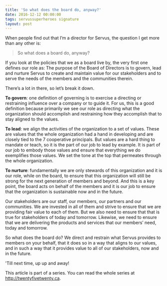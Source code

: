 ```yaml
---
title: 'So what does the board do, anyway?'
date: 2016-12-12 00:00:00 
tags: servussuperheroes signature
layout: post
---
```

When people find out that I’m a director for Servus, the question I get more than any other is:
 
>So what does a board do, anyway?

If you look at the policies that we as a board live by, the very first one defines our role as:
The purpose of the Board of Directors is to govern, lead and nurture Servus to create and maintain value for our stakeholders and to serve the needs of the members and the communities therein.
 
There’s a lot in there, so let’s break it down.
 
**To govern**: one definition of governing is to exercise a directing or restraining influence over a company or to guide it.  For us, this is a good definition because primarily we see our role as directing what the organization should accomplish and restraining how they accomplish that to stay aligned to the values.
 
**To lead**: we align the activities of the organization to a set of values.  These are values that the whole organization had a hand in developing and are closely tied to the 7 cooperative principals.  But values are a hard thing to mandate or teach, so it is the part of our job to lead by example.  It is part of our job to embody those values and ensure that everything we do exemplifies those values.  We set the tone at the top that permeates through the whole organization.
 
**To nurture**:  fundamentally we are only stewards of this organization and it is our role, while on the board, to ensure that this organization will still be strong for the next generation of members and beyond.  And this is a key point, the board acts on behalf of the members and it is our job to ensure that the organization is sustainable now and in the future. 
 
Our stakeholders are our staff, our members, our partners and our communities.  We are invested in all of them and strive to ensure that we are providing fair value to each of them.  But we also need to ensure that that is true for stakeholders of today and tomorrow.  Likewise, we need to ensure that we are delivering the products and services that our members’ need, today and tomorrow.
 
So what does the board do? We direct and restrain what Servus provides to members on your behalf, that it does so in a way that aligns to our values, and in such a way that it provides value to all of our stakeholders, now and in the future.

'Till next time, up up and away! 

This article is part of a series. You can read the whole series at http://twentyfivetwenty.ca.
